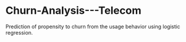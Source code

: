 # Churn-Analysis---Telecom
Prediction of propensity to churn from the usage behavior using logistic regression.

